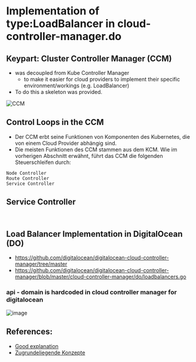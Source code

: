 # Implementation of type:LoadBalancer in cloud-controller-manager.do 

## Keypart: Cluster Controller Manager (CCM) 

  * was decoupled from Kube Controller Manager
    * to make it easier for cloud providers to implement their specific environment/workings (e.g. LoadBalancer)
  * To do this a skeleton was provided.

![CCM](https://kubernetes.io/images/docs/post-ccm-arch.png)

## Control Loops in the CCM 

  * Der CCM erbt seine Funktionen von Komponenten des Kubernetes, die von einem Cloud Provider abhängig sind.
  * Die meisten Funktionen des CCM stammen aus dem KCM. Wie im vorherigen Abschnitt erwähnt, führt das CCM die folgenden Steuerschleifen durch:

```
Node Controller
Route Controller
Service Controller
```

## Service Controller 

```


```


## Load Balancer Implementation in DigitalOcean (DO)

  
  * https://github.com/digitalocean/digitalocean-cloud-controller-manager/tree/master
  * https://github.com/digitalocean/digitalocean-cloud-controller-manager/blob/master/cloud-controller-manager/do/loadbalancers.go

### api - domain is hardcoded in cloud controller manager for digitalocean  

![image](https://github.com/jmetzger/training-kubernetes-networking/assets/1933318/d3b2d698-9fcb-4a46-981e-6bb38067aadc)

## References:

  * [Good explanation](https://medium.com/@m.json/the-kubernetes-cloud-controller-manager-d440af0d2be5)
  * [Zugrundeliegende Konzepte](https://kubernetes.io/de/docs/concepts/architecture/cloud-controller/)
